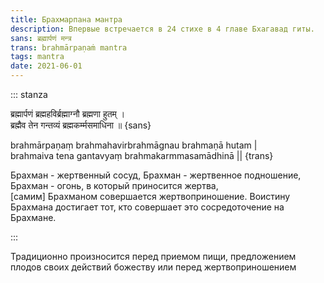 ```yaml
---
title: Брахмарпана мантра
description: Впервые встречается в 24 стихе в 4 главе Бхагавад гиты. 
sans: ब्रह्मार्पणं मन्त्र
trans: brahmārpaṇaṁ mantra
tags: mantra
date: 2021-06-01
---
```


::: stanza

ब्रह्मार्पणं ब्रह्महविर्ब्रह्माग्नौ ब्रह्मणा हुतम् ।     
ब्रह्मैव तेन गन्तव्यं ब्रह्मकर्म्मसमाधिना ॥ {sans}


brahmārpaṇaṃ brahmahavirbrahmāgnau brahmaṇā hutam |     
brahmaiva tena gantavyaṃ brahmakarmmasamādhinā ||  {trans}

Брахман - жертвенный сосуд, Брахман - жертвенное подношение, Брахман - огонь, в который приносится жертва,     
[самим] Брахманом совершается жертвоприношение. Воистину Брахмана достигает тот, кто совершает это сосредоточение на Брахмане. 

:::


Традиционно произносится перед приемом пищи, предложением плодов своих действий божеству или перед жертвоприношением